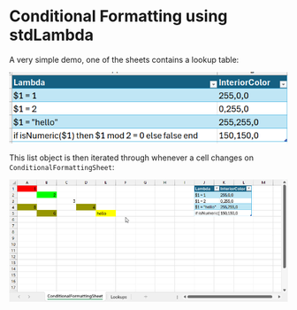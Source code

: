 # Conditional Formatting using stdLambda

A very simple demo, one of the sheets contains a lookup table:

![definition table](./resources/image.png)

This list object is then iterated through whenever a cell changes on `ConditionalFormattingSheet`:

![demo](./resources/demo.gif)